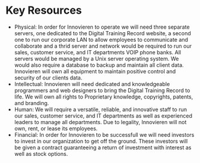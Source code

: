 # Key Resources
- Physical: In order for Innovieren to operate we will need three separate servers, one dedicated to the Digital Training Record website, a second one to run our corporate LAN to allow employees to communicate and collaborate and a thrid server and network would be required to run our sales, customer service, and IT departments VOIP phone banks. All servers would be managed by a Unix server operating system. We would also require a database to backup and maintain all client data. Innovieren will own all equipment to maintain positive control and security of our clients data.
- Intellectual: Innovieren will need dedicated and knowledgeable programmers and web designers to bring the Digital Training Record to life. We will own all rights to Proprietary knowledge, copyrights, patents, and branding.
- Human: We will require a versatile, reliable, and innovative staff to run our sales, customer service, and IT departments as well as experienced leaders to manage all departments. Due to legality, Innovieren will not own, rent, or lease its employees.
- Financial: In order for Innovieren to be successfull we will need investors to invest in our organization to get off the ground. These investors will be given a contract guaranteeing a return of investment with interest as well as stock options. 
